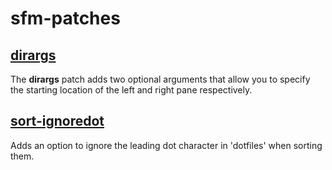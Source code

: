 # sfm-patches

## [dirargs](sfm-dirargs-0.3.1.diff)

The **dirargs** patch adds two optional arguments that allow you to specify the
starting location of the left and right pane respectively.

## [sort-ignoredot](sort-ignoredot/sfm-sort-ignoredot-0.3.1.diff)
Adds an option to ignore the leading dot character in 'dotfiles' when sorting them.
